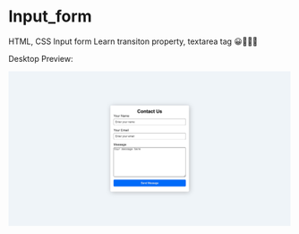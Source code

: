 # Input_form
 HTML, CSS Input form
 Learn transiton property, textarea tag 😀👨🏼‍💻

Desktop Preview:

![desktop preview](https://github.com/Vikram-Singh51/Input_form/blob/57c31a31a0dc16f2ce289c83df7929f3ea8f72b4/form.jpg)

